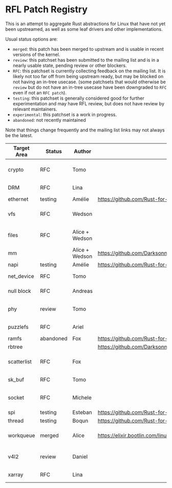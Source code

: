 # RFL Patch Registry

This is an attempt to aggregate Rust abstractions for Linux that have not yet
been upstreamed, as well as some leaf drivers and other implementations.

Usual status options are:
- `merged`: this patch has been merged to upstream and is usable in
  recent versions of the kernel.
- `review`: this patchset has been submitted to the mailing list and is
  in a nearly usable state, pending review or other blockers.
- `RFC`: this patchset is currently collecting feedback on the mailing
  list. It is likely not too far off from being upstream ready, but may
  be blocked on not having an in-tree usecase. (some patchsets that
  would otherwise be `review` but do not have an in-tree usecase have
  been downgraded to `RFC` even if not an `RFC patch`).
- `testing`: this patchset is generally considered good for further
  experimentation and may have RFL review, but does not have review
  by relevant maintainers.
- `experimental`: this patchset is a work in progress.
- `abandoned`: not recently maintained

Note that things change frequently and the mailing list links may not always
be the latest.

| Target Area | Status | Author | Git Link | Mailing List Link |
|---|---|---|---|---|
| crypto | RFC | Tomo | | https://lore.kernel.org/rust-for-linux/20230615142311.4055228-1-fujita.tomonori@gmail.com/ |
| DRM | RFC | Lina | | https://lore.kernel.org/rust-for-linux/20230307-rust-drm-v1-0-917ff5bc80a8@asahilina.net/ | 
| ethernet | testing | Amélie | https://github.com/Rust-for-Linux/linux/pull/1014 | |
| vfs | RFC | Wedson | | https://lore.kernel.org/rust-for-linux/20231018122518.128049-1-wedsonaf@gmail.com/#t |
| files | RFC | Alice + Wedson | | https://lore.kernel.org/rust-for-linux/20230720152820.3566078-1-aliceryhl@google.com/ |
| mm | | Alice + Wedson | https://github.com/Darksonn/linux/commit/7ba95d4fc5a8442ef5eb428b64109116717f7e47 | |
| napi | testing | Amélie | https://github.com/Rust-for-Linux/linux/pull/1018 | |
| net_device | RFC | Tomo | | https://lore.kernel.org/netdev/20230613045326.3938283-1-fujita.tomonori@gmail.com/ |
| null block | RFC | Andreas | | https://lore.kernel.org/rust-for-linux/20230503090708.2524310-1-nmi@metaspace.dk/ |
| phy | review | Tomo | | https://lore.kernel.org/rust-for-linux/20231026001050.1720612-1-fujita.tomonori@gmail.com/ | 
| puzzlefs | RFC | Ariel | | https://lore.kernel.org/rust-for-linux/20230726164535.230515-1-amiculas@cisco.com/ |
| ramfs | abandoned | Fox | https://github.com/Rust-for-Linux/linux/pull/409 | |
| rbtree | | | https://github.com/Darksonn/linux/commit/edb94cbf99f6d35bca05e052e997542f07c085ab | |
| scatterlist | RFC | Fox | | https://lore.kernel.org/rust-for-linux/20230610104909.3202958-1-changxian.cqs@antgroup.com/ |
| sk_buf | RFC | Tomo | | https://lore.kernel.org/netdev/20230613045326.3938283-1-fujita.tomonori@gmail.com/ |
| socket | RFC | Michele | | https://lore.kernel.org/rust-for-linux/20230814092302.1903203-1-dallerivemichele@gmail.com/ |
| spi | testing | Esteban | https://github.com/Rust-for-Linux/linux/pull/264 | |
| thread | testing | Boqun | https://github.com/Rust-for-Linux/linux/pull/109 | |
| workqueue | merged | Alice | https://elixir.bootlin.com/linux/v6.7-rc1/source/rust/kernel/workqueue.rs | https://lore.kernel.org/rust-for-linux/20230828104807.1581592-1-aliceryhl@google.com/ |
| v4l2 | review | Daniel | | https://lore.kernel.org/rust-for-linux/20230406215615.122099-1-daniel.almeida@collabora.com/ |
| xarray | RFC | Lina | | https://lore.kernel.org/rust-for-linux/20230224-rust-xarray-v3-1-04305b1173a5@asahilina.net/ |


<!-- | | | | | | -->
